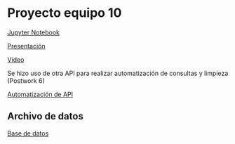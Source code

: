 # Proyecto equipo 10

[Jupyter Notebook]()

[Presentación](https://www.canva.com/design/DAEYIZBWbiE/ra7kZj1_aXeNLah0G-Xtnw/view?utm_content=DAEYIZBWbiE&utm_campaign=designshare&utm_medium=link&utm_source=publishsharelink)

[Vídeo]()

Se hizo uso de otra API para realizar automatización de consultas y limpieza (Postwork 6)

[Automatización de API](https://github.com/angyf/Entrega_Final_Procesamiento_DanielAlvarez_AngelicaFuentes_IvonneRamirez/blob/main/API.ipynb)

## Archivo de datos

[Base de datos](https://raw.githubusercontent.com/angyf/Entrega_Final_Procesamiento_DanielAlvarez_AngelicaFuentes_IvonneRamirez/main/mlbootcamp5_train.csv)
